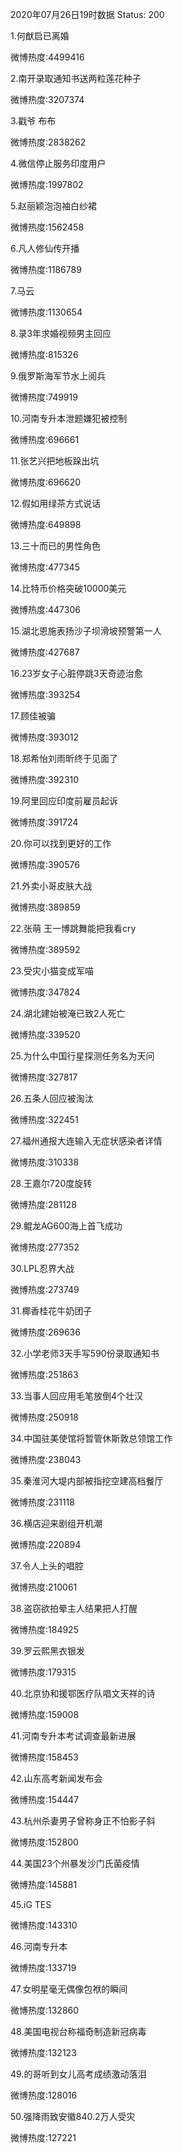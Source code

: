 2020年07月26日19时数据
Status: 200

1.何猷启已离婚

微博热度:4499416

2.南开录取通知书送两粒莲花种子

微博热度:3207374

3.戳爷 布布

微博热度:2838262

4.微信停止服务印度用户

微博热度:1997802

5.赵丽颖泡泡袖白纱裙

微博热度:1562458

6.凡人修仙传开播

微博热度:1186789

7.马云

微博热度:1130654

8.录3年求婚视频男主回应

微博热度:815326

9.俄罗斯海军节水上阅兵

微博热度:749919

10.河南专升本泄题嫌犯被控制

微博热度:696661

11.张艺兴把地板跺出坑

微博热度:696620

12.假如用绿茶方式说话

微博热度:649898

13.三十而已的男性角色

微博热度:477345

14.比特币价格突破10000美元

微博热度:447306

15.湖北恩施表扬沙子坝滑坡预警第一人

微博热度:427687

16.23岁女子心脏停跳3天奇迹治愈

微博热度:393254

17.顾佳被骗

微博热度:393012

18.郑希怡刘雨昕终于见面了

微博热度:392310

19.阿里回应印度前雇员起诉

微博热度:391724

20.你可以找到更好的工作

微博热度:390576

21.外卖小哥皮肤大战

微博热度:389859

22.张萌 王一博跳舞能把我看cry

微博热度:389592

23.受灾小猫变成军喵

微博热度:347824

24.湖北建始被淹已致2人死亡

微博热度:339520

25.为什么中国行星探测任务名为天问

微博热度:327817

26.五条人回应被淘汰

微博热度:322451

27.福州通报大连输入无症状感染者详情

微博热度:310338

28.王嘉尔720度旋转

微博热度:281128

29.鲲龙AG600海上首飞成功

微博热度:277352

30.LPL忍界大战

微博热度:273749

31.椰香桂花牛奶团子

微博热度:269636

32.小学老师3天手写590份录取通知书

微博热度:251863

33.当事人回应用毛笔放倒4个壮汉

微博热度:250918

34.中国驻美使馆将暂管休斯敦总领馆工作

微博热度:238043

35.秦淮河大堤内部被指挖空建高档餐厅

微博热度:231118

36.横店迎来剧组开机潮

微博热度:220894

37.令人上头的唱腔

微博热度:210061

38.盗窃欲拍晕主人结果把人打醒

微博热度:184925

39.罗云熙黑衣银发

微博热度:179315

40.北京协和援鄂医疗队唱文天祥的诗

微博热度:159008

41.河南专升本考试调查最新进展

微博热度:158453

42.山东高考新闻发布会

微博热度:154447

43.杭州杀妻男子曾称身正不怕影子斜

微博热度:152800

44.美国23个州暴发沙门氏菌疫情

微博热度:145881

45.iG TES

微博热度:143310

46.河南专升本

微博热度:133719

47.女明星毫无偶像包袱的瞬间

微博热度:132860

48.美国电视台称福奇制造新冠病毒

微博热度:132123

49.的哥听到女儿高考成绩激动落泪

微博热度:128016

50.强降雨致安徽840.2万人受灾

微博热度:127221

